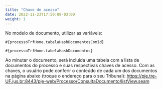 ```yaml
---
title: "Chave de acesso"
date: 2022-11-23T17:50:08-03:00
weight: 1
---
```


No modelo de documento, utilizar as variáveis:

 
`#{processoTrfHome.tabelaHashDocumentosComId}`

`#{processoTrfHome.tabelaHashDocumentos}`


Ao minutar o documento, será incluída uma tabela com a lista de documentos do processo e suas respectivas chaves de acesso.
Com as chaves, o usuário pode conferir o conteúdo de cada um dos documentos na página abaixo (troque o endereço para o seu 
Tribunal):
https://pje.tre-UF.jus.br:8443/pje-web/Processo/ConsultaDocumento/listView.seam
